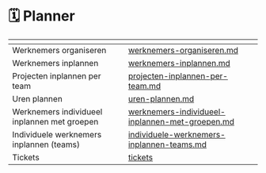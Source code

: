 # 🗓 Planner



<table data-view="cards"><thead><tr><th></th><th data-hidden data-card-target data-type="content-ref"></th></tr></thead><tbody><tr><td>Werknemers organiseren</td><td><a href="werknemers-organiseren.md">werknemers-organiseren.md</a></td></tr><tr><td>Werknemers inplannen</td><td><a href="werknemers-inplannen.md">werknemers-inplannen.md</a></td></tr><tr><td>Projecten inplannen per team</td><td><a href="projecten-inplannen-per-team.md">projecten-inplannen-per-team.md</a></td></tr><tr><td>Uren plannen</td><td><a href="uren-plannen.md">uren-plannen.md</a></td></tr><tr><td>Werknemers individueel inplannen met groepen</td><td><a href="werknemers-individueel-inplannen-met-groepen.md">werknemers-individueel-inplannen-met-groepen.md</a></td></tr><tr><td>Individuele werknemers inplannen (teams)</td><td><a href="individuele-werknemers-inplannen-teams.md">individuele-werknemers-inplannen-teams.md</a></td></tr><tr><td>Tickets</td><td><a href="tickets/">tickets</a></td></tr></tbody></table>
